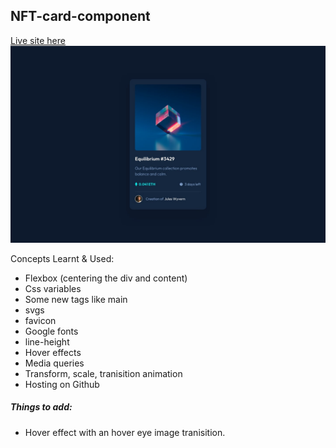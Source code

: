 ## NFT-card-component
[Live site here](https://shahbaazx786.github.io/NFT-card-component/)
![screenshot1](./assets/desktop-design.jpg)

Concepts Learnt & Used:
- Flexbox (centering the div and content)
- Css variables
- Some new tags like main
- svgs
- favicon
- Google fonts
- line-height
- Hover effects
- Media queries
- Transform, scale, tranisition animation
- Hosting on Github

##### Things to add:
- Hover effect with an hover eye image tranisition.